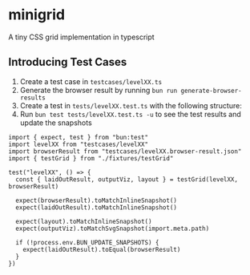# minigrid

A tiny CSS grid implementation in typescript

## Introducing Test Cases

1. Create a test case in `testcases/levelXX.ts`
2. Generate the browser result by running `bun run generate-browser-results`
3. Create a test in `tests/levelXX.test.ts` with the following structure:
4. Run `bun test tests/levelXX.test.ts -u` to see the test results and update the snapshots

```tsx
import { expect, test } from "bun:test"
import levelXX from "testcases/levelXX"
import browserResult from "testcases/levelXX.browser-result.json"
import { testGrid } from "./fixtures/testGrid"

test("levelXX", () => {
  const { laidOutResult, outputViz, layout } = testGrid(levelXX, browserResult)

  expect(browserResult).toMatchInlineSnapshot()
  expect(laidOutResult).toMatchInlineSnapshot()

  expect(layout).toMatchInlineSnapshot()
  expect(outputViz).toMatchSvgSnapshot(import.meta.path)

  if (!process.env.BUN_UPDATE_SNAPSHOTS) {
    expect(laidOutResult).toEqual(browserResult)
  }
})
```
